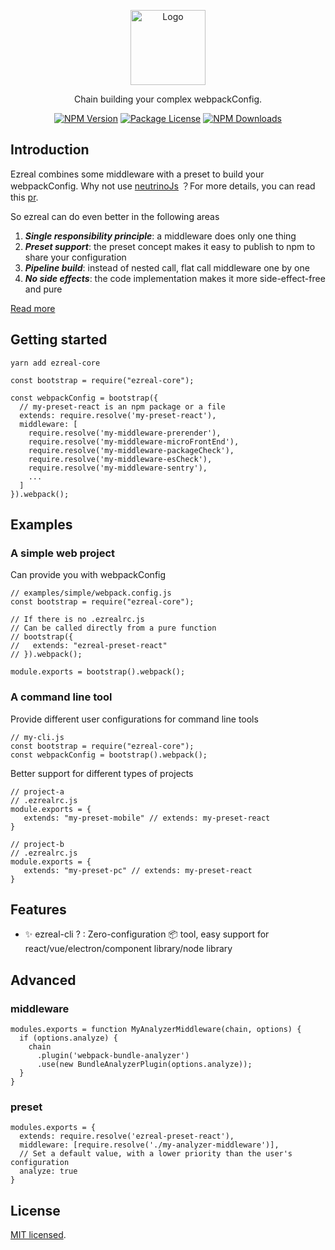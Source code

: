 <p align="center">
  <img src="https://avatars3.githubusercontent.com/u/76786353?s=400&u=76272f064f1b2866e7bae1b3be8edd5fe11bd071&v=4" width="120" alt="Logo" />
</p>

[circleci-image]: https://img.shields.io/circleci/build/github/nestjs/nest/master?token=abc123def456
[circleci-url]: https://circleci.com/gh/nestjs/nest

  <p align="center">Chain building your complex webpackConfig.</p>
    <p align="center">
<a href="https://www.npmjs.com/~ezreal-core" target="_blank"><img src="https://img.shields.io/npm/v/ezreal-core.svg" alt="NPM Version" /></a>
<a href="https://www.npmjs.com/~ezreal-core" target="_blank"><img src="https://img.shields.io/npm/l/ezreal-core.svg" alt="Package License" /></a>
<a href="https://www.npmjs.com/~ezreal-core" target="_blank"><img src="https://img.shields.io/npm/dm/ezreal-core.svg" alt="NPM Downloads" /></a>
</p>
  <!--[![Backers on Open Collective](https://opencollective.com/nest/backers/badge.svg)](https://opencollective.com/nest#backer)
  [![Sponsors on Open Collective](https://opencollective.com/nest/sponsors/badge.svg)](https://opencollective.com/nest#sponsor)-->

## Introduction

Ezreal combines some middleware with a preset to build your webpackConfig. Why not use [neutrinoJs](https://neutrinojs.org/) ？For more details, you can read this [pr](https://github.com/neutrinojs/neutrino/pull/1653).

So ezreal can do even better in the following areas
1. ***Single responsibility principle***: a middleware does only one thing
2. ***Preset support***: the preset concept makes it easy to publish to npm to share your configuration
3. ***Pipeline build***: instead of nested call, flat call middleware one by one
4. ***No side effects***: the code implementation makes it more side-effect-free and pure

[Read more](https://github.com/ezrealjs/ezreal/blob/master/ABOUT.md)
## Getting started
```
yarn add ezreal-core
```
```
const bootstrap = require("ezreal-core");

const webpackConfig = bootstrap({
  // my-preset-react is an npm package or a file
  extends: require.resolve('my-preset-react'),
  middleware: [
    require.resolve('my-middleware-prerender'),
    require.resolve('my-middleware-microFrontEnd'),
    require.resolve('my-middleware-packageCheck'),
    require.resolve('my-middleware-esCheck'),
    require.resolve('my-middleware-sentry'),
    ...
  ]
}).webpack();
```

## Examples
### A simple web project
Can provide you with webpackConfig
```
// examples/simple/webpack.config.js
const bootstrap = require("ezreal-core");

// If there is no .ezrealrc.js
// Can be called directly from a pure function
// bootstrap({
//   extends: "ezreal-preset-react"
// }).webpack();

module.exports = bootstrap().webpack();
```

### A command line tool
Provide different user configurations for command line tools
```
// my-cli.js
const bootstrap = require("ezreal-core");
const webpackConfig = bootstrap().webpack();
```
Better support for different types of projects

```
// project-a
// .ezrealrc.js
module.exports = {
   extends: "my-preset-mobile" // extends: my-preset-react
}

// project-b
// .ezrealrc.js
module.exports = {
   extends: "my-preset-pc" // extends: my-preset-react
}
```

## Features
* ✨ ezreal-cli ? : Zero-configuration 📦 tool, easy support for react/vue/electron/component library/node library

## Advanced
### middleware
```
modules.exports = function MyAnalyzerMiddleware(chain, options) {
  if (options.analyze) {
    chain
      .plugin('webpack-bundle-analyzer')
      .use(new BundleAnalyzerPlugin(options.analyze));
  }
}
```
### preset
```
modules.exports = {
  extends: require.resolve('ezreal-preset-react'),
  middleware: [require.resolve('./my-analyzer-middleware')],
  // Set a default value, with a lower priority than the user's configuration
  analyze: true
}
```

## License

[MIT licensed](LICENSE).
